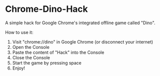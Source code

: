 # Chrome-Dino-Hack
A simple hack for Google Chrome's integrated offline game called "Dino".

How to use it:

1. Visit "chrome://dino" in Google Chrome (or disconnect your internet)
2. Open the Console
3. Paste the content of "Hack" into the Console
4. Close the Console
5. Start the game by pressing space
6. Enjoy!
